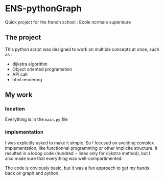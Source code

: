 # ENS-pythonGraph
Quick project for the french school : Ecole normale supérieure

## The project
This python script was designed to work on multiple concepts at once, such as : 
- dijkstra algorithm
- Object oriented programation
- API call
- html rendering

## My work 
### location
Everything is in the ```main.py``` file

### implementation
I was explicitly asked to make it simple. So I focused on avoiding complex implementation, like functionnal programming or other implicite structure. 
It resulted in a looog code (hundred + lines only for dijkstra method), but I also made sure that everything was well-compartimented. 

The code is obviously basic, but It was a fun approach to get my hands back on graph and python.
